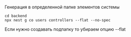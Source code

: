 Генерация в определенной папке элементов системы
```shell
cd backend
npx nest g co users controllers --flat --no-spec
```
Если нужно создавать подпапку то убираем опцию --flat